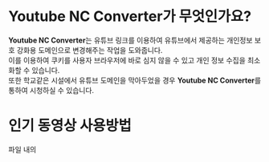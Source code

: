 # Youtube NC Converter가 무엇인가요?
**Youtube NC Converter**는 유튜브 링크를 이용하여 유튜브에서 제공하는 개인정보 보호 강화용 도메인으로 변경해주는 작업을 도와줍니다.  
이를 이용하여 쿠키를 사용자 브라우저에 바로 심지 않을 수 있고 개인 정보 수집을 최소화할 수 있습니다.  
또한 학교같은 시설에서 유튜브 도메인을 막아두었을 경우 **Youtube NC Converter**를 통하여 시청하실 수 있습니다.  

# 인기 동영상 사용방법
파일 내의 <script> 부분에서 `const API_KEY = 'YOUR_API_KEY_HERE'; // YouTube Data API v3` 를 실제 API 키로 변경해주셔야 사용하실 수 있습니다.  
만약 API가 옳바르게 작동하지 못할 경우 미리 지정된 동영상이 나타내게 됩니다.  
